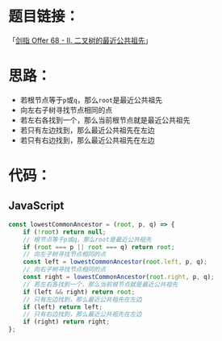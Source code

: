 # 题目链接：

「[剑指 Offer 68 - II. 二叉树的最近公共祖先](https://leetcode-cn.com/problems/er-cha-shu-de-zui-jin-gong-gong-zu-xian-lcof/)」

# 思路：

- 若根节点等于`p`或`q`，那么`root`是最近公共祖先
- 向左右子树寻找节点相同的点
- 若左右各找到一个，那么当前根节点就是最近公共祖先
- 若只有左边找到，那么最近公共祖先在左边
- 若只有右边找到，那么最近公共祖先在左边

# 代码：

## JavaScript

```javascript
const lowestCommonAncestor = (root, p, q) => {
    if (!root) return null;
    // 根节点等于p或q，那么root是最近公共祖先
    if (root === p || root === q) return root;
    // 向左子树寻找节点相同的点
    const left = lowestCommonAncestor(root.left, p, q);
    // 向右子树寻找节点相同的点
    const right = lowestCommonAncestor(root.right, p, q);
    // 若左右各找到一个，那么当前根节点就是最近公共祖先
    if (left && right) return root;
    // 只有左边找到，那么最近公共祖先在左边
    if (left) return left;
    // 只有右边找到，那么最近公共祖先在左边
    if (right) return right;
};
```

